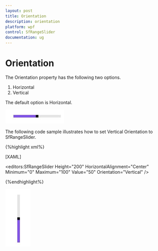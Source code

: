 ```yaml
---
layout: post
title: Orientation
description: orientation  
platform: wpf
control: SfRangeSlider 
documentation: ug
---
```


# Orientation  

The Orientation property has the following two options.  

1. Horizontal  
2. Vertical  



The default option is Horizontal.  

![](Orientation_images/Orientation_img1.jpeg)



The following code sample illustrates how to set Vertical Orientation to SfRangeSlider.  


{%highlight xml%}

[XAML]

<editors:SfRangeSlider Height="200" HorizontalAlignment="Center" Minimum="0" Maximum="100" Value="50" Orientation="Vertical"  />

{%endhighlight%}

![](Orientation_images/Orientation_img2.jpeg)



